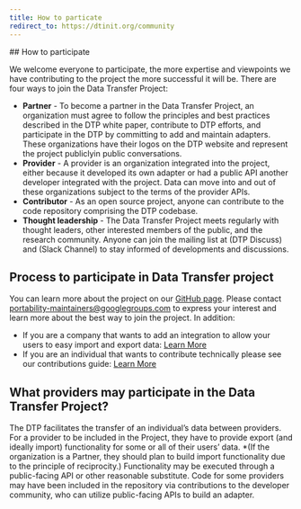 ```yaml
---
title: How to particate
redirect_to: https://dtinit.org/community
---
```

<div class="section" markdown="1">
## How to participate
<div class="mustache">
</div>

We welcome everyone to participate, the more expertise and viewpoints we have contributing to the project the more successful it will be. There are four ways to join the Data Transfer Project:
  * **Partner** - To become a partner in the Data Transfer Project, an organization must agree to follow the principles and best practices described in the DTP white paper, contribute to DTP efforts, and participate in the DTP by committing to add and maintain adapters. These organizations have their logos on the DTP website and represent the project publiclyin public conversations.
  * **Provider** - A provider is an organization integrated into the project, either because it developed its own adapter or had a public API another developer integrated with the project. Data can move into and out of these organizations subject to the terms of the provider APIs.
  * **Contributor** - As an open source project, anyone can contribute to the code repository comprising the DTP codebase.
  * **Thought leadership** - The Data Transfer Project meets regularly with thought leaders, other interested members of the public, and the  research community. Anyone can join the mailing list at (DTP Discuss) and (Slack Channel) to stay informed of developments and discussions.
</div>

<div class="section" markdown="1">

## Process to participate in Data Transfer project
<div class="mustache">
</div>

You can learn more about the project on our [GitHub page](https://github.com/google/data-transfer-project). Please contact portability-maintainers@googlegroups.com to express your interest and learn more about the best way to join the project. In addition:

  * If you are a company that wants to add an integration to allow your users to easy import and export data: [Learn More](https://github.com/google/data-transfer-project/blob/master/Documentation/Integration.md)
  * If you are an individual that wants to contribute technically please see our contributions guide: [Learn More](https://github.com/google/data-transfer-project/blob/master/Documentation/Developer.md)

</div>
<div class="section" markdown="1">

## What providers may participate in the Data Transfer Project?
<div class="mustache">
</div>

The DTP facilitates the transfer of an individual’s data between providers. For a provider to be included in the Project, they have to provide export (and ideally import) functionality for some or all of their users’ data. \*(If the organization is a Partner, they should plan to build import functionality due to the principle of reciprocity.) Functionality may be executed through a public-facing API or other reasonable substitute. Code for some providers may have been included in the repository via contributions to the developer community, who can utilize public-facing APIs to build an adapter.

</div>
<div class="section" markdown="1">

